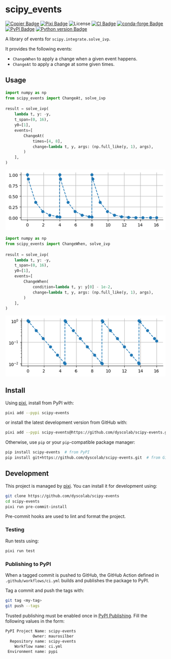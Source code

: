 # scipy_events

[![Copier Badge][copier-badge]][copier-url]
[![Pixi Badge][pixi-badge]][pixi-url]
![License][license-badge]
[![CI Badge][ci-badge]][ci-url]
[![conda-forge Badge][conda-forge-badge]][conda-forge-url]
[![PyPI Badge][pypi-badge]][pypi-url]
[![Python version Badge][pypi-version-badge]][pypi-version-url]

A library of events for `scipy.integrate.solve_ivp`.

It provides the following events:

- `ChangeWhen` to apply a change when a given event happens.
- `ChangeAt` to apply a change at some given times.

## Usage

```python
import numpy as np
from scipy_events import ChangeAt, solve_ivp

result = solve_ivp(
    lambda t, y: -y,
    t_span=(0, 16),
    y0=[1],
    events=[
        ChangeAt(
            times=[4, 8],
            change=lambda t, y, args: (np.full_like(y, 1), args),
        )
    ],
)
```

![](docs/figures/change-at.png)

```python
import numpy as np
from scipy_events import ChangeWhen, solve_ivp

result = solve_ivp(
    lambda t, y: -y,
    t_span=(0, 16),
    y0=[1],
    events=[
        ChangeWhen(
            condition=lambda t, y: y[0] - 1e-2,
            change=lambda t, y, args: (np.full_like(y, 1), args),
        )
    ],
)
```

![](docs/figures/change-when.png)

## Install

Using [pixi][pixi-url],
install from PyPI with:

```sh
pixi add --pypi scipy-events
```

or install the latest development version from GitHub with:

```sh
pixi add --pypi scipy-events@https://github.com/dyscolab/scipy-events.git
```

Otherwise,
use `pip` or your `pip`-compatible package manager:

```sh
pip install scipy-events  # from PyPI
pip install git+https://github.com/dyscolab/scipy-events.git  # from GitHub
```

## Development

This project is managed by [pixi][pixi-url].
You can install it for development using:

```sh
git clone https://github.com/dyscolab/scipy-events
cd scipy-events
pixi run pre-commit-install
```

Pre-commit hooks are used to lint and format the project.

### Testing

Run tests using:

```sh
pixi run test
```

### Publishing to PyPI

When a tagged commit is pushed to GitHub,
the GitHub Action defined in `.github/workflows/ci.yml`
builds and publishes the package to PyPI.

Tag a commit and push the tags with:

```sh
git tag <my-tag>
git push --tags
```

Trusted publishing must be enabled once in [PyPI Publishing](https://pypi.org/manage/account/publishing/).
Fill the following values in the form:

```
PyPI Project Name: scipy-events
            Owner: maurosilber
  Repository name: scipy-events
    Workflow name: ci.yml
 Environment name: pypi
```

[ci-badge]: https://img.shields.io/github/actions/workflow/status/dyscolab/scipy-events/ci.yml
[ci-url]: https://github.com/dyscolab/scipy-events/actions/workflows/ci.yml
[conda-forge-badge]: https://img.shields.io/conda/vn/conda-forge/scipy-events?logoColor=white&logo=conda-forge
[conda-forge-url]: https://prefix.dev/channels/conda-forge/packages/scipy-events
[copier-badge]: https://img.shields.io/endpoint?url=https://raw.githubusercontent.com/copier-org/copier/master/img/badge/badge-black.json
[copier-url]: https://github.com/copier-org/copier
[license-badge]: https://img.shields.io/badge/license-MIT-blue
[pixi-badge]: https://img.shields.io/endpoint?url=https://raw.githubusercontent.com/prefix-dev/pixi/main/assets/badge/v0.json
[pixi-url]: https://pixi.sh
[pypi-badge]: https://img.shields.io/pypi/v/scipy-events.svg?logo=pypi&logoColor=white
[pypi-url]: https://pypi.org/project/scipy-events
[pypi-version-badge]: https://img.shields.io/pypi/pyversions/scipy-events?logoColor=white&logo=python
[pypi-version-url]: https://pypi.org/project/scipy-events
